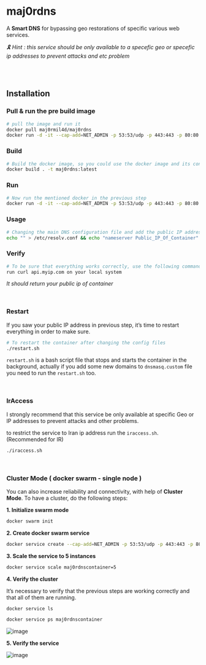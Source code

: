 # maj0rdns
A **Smart DNS** for bypassing geo restorations of specific various web services.

*🎗️ Hint : this service should be only available to a specefic geo or specefic ip addresses to prevent attacks and etc problem*

<br>
<br>

## Installation 

### Pull & run the pre build image
```bash
# pull the image and run it
docker pull maj0rmil4d/maj0rdns
docker run -d -it --cap-add=NET_ADMIN -p 53:53/udp -p 443:443 -p 80:80 -e IP=PublicIpOfContainer maj0rmil4d/maj0rdns
```

### Build
```bash
# Build the docker image, so you could use the docker image and its context in the future easily
docker build . -t maj0rdns:latest
```

### Run
```bash
# Now run the mentioned docker in the previous step
docker run -d -it --cap-add=NET_ADMIN -p 53:53/udp -p 443:443 -p 80:80 -e IP=PublicIpOfContainer maj0rdns:latest
```

### Usage
```bash
# Changing the main DNS configuration file and add the public IP address of the container to the `resolve.conf` file.
echo "" > /etc/resolv.conf && echo "nameserver Public_IP_Of_Container" >> /etc/resolv.conf
```

### Verify 
```bash
# To be sure that everything works correctly, use the following command on your local system.
run curl api.myip.com on your local system
```
*It should return your public ip of container*

<br>

### Restart
If you saw your public IP address in previous step, it’s time to restart everything in order to make sure.
```bash
# To restart the container after changing the config files
./restart.sh
```
`restart.sh` is a bash script file that stops and starts the container in the background, actually if you add some new domains to `dnsmasq.custom` file you need to run the `restart.sh` too.

<br>

### IrAccess 
 I strongly recommend that this service be only available at specific Geo or IP addresses to prevent attacks and other problems.
 
to restrict the service to Iran ip address run the `iraccess.sh`. (Recommended for IR)

```bash
./iraccess.sh
```

<br>


### Cluster Mode ( docker swarm - single node ) 
You can also increase reliability and connectivity, with help of **Cluster Mode**. To have a cluster, do the following steps:

**1. Initialize swarm mode**
```bash
docker swarm init
```


**2. Create docker swarm service**
```bash
docker service create --cap-add=NET_ADMIN -p 53:53/udp -p 443:443 -p 80:80 -e IP=PublicIpOfContainer --name maj0rdnscontainer maj0rdns:latest
```

**3. Scale the service to 5 instances**
```bash
docker service scale maj0rdnscontainer=5
```

**4. Verify the cluster**

It’s necessary to verify that the previous steps are working correctly and that all of them are running.
```bash
docker service ls

docker service ps maj0rdnscontainer
```

![image](https://user-images.githubusercontent.com/46486478/187826199-498a76f1-1526-4b3d-a70a-ccc3eff80bf3.png)


**5. Verify the service**

![image](https://user-images.githubusercontent.com/46486478/187826236-ddf2e475-bb4d-459a-8dc3-4f8be36f6685.png)

